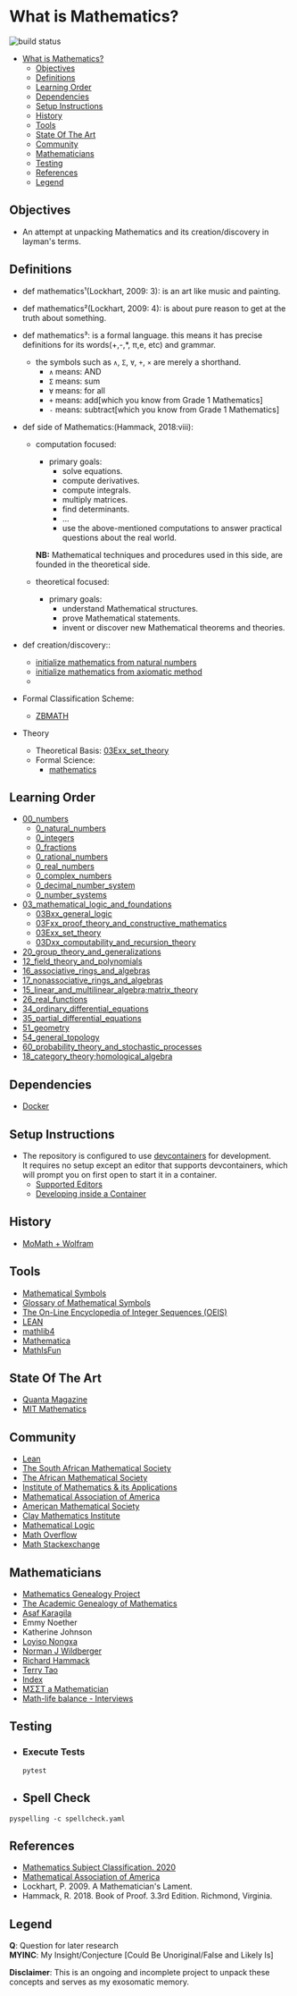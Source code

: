 # What is Mathematics?
![build status](https://github.com/praisetompane/mathematics/actions/workflows/mathematics.yaml/badge.svg) <br>

- [What is Mathematics?](#what-is-mathematics)
  - [Objectives](#objectives)
  - [Definitions](#definitions)
  - [Learning Order](#learning-order)
  - [Dependencies](#dependencies)
  - [Setup Instructions](#setup-instructions)
  - [History](#history)
  - [Tools](#tools)
  - [State Of The Art](#state-of-the-art)
  - [Community](#community)
  - [Mathematicians](#mathematicians)
  - [Testing](#testing)
  - [References](#references)
  - [Legend](#legend)

## Objectives
- An attempt at unpacking Mathematics and its creation/discovery in layman's terms.

## Definitions
- def mathematics¹(Lockhart, 2009: 3): is an art like music and painting.

- def mathematics²(Lockhart, 2009: 4): is about pure reason to get at the truth about something.

- def mathematics³: is a formal language. this means it has precise definitions for its words(+,-,\*, π,e, etc) and grammar.
     - the symbols such as `∧`, `Σ`, `∀`, `+`, `×` are merely a shorthand.
          - `∧` means: AND
          - `Σ` means: sum
          - `∀` means: for all
          - `+` means: add[which you know from Grade 1 Mathematics]
          - `-` means: subtract[which you know from Grade 1 Mathematics]

- def side of Mathematics:(Hammack, 2018:viii):
     - computation focused:
          - primary goals:
               - solve equations.
               - compute derivatives.
               - compute integrals.
               - multiply matrices.
               - find determinants.
               - ...
               - use the above-mentioned computations to answer practical questions about the real world.

          **NB:** Mathematical techniques and procedures used in this side, are founded in the theoretical side.
     - theoretical focused:
          - primary goals:
               - understand Mathematical structures.
               - prove Mathematical statements.
               - invent or discover new Mathematical theorems and theories.

- def creation/discovery::
     - [initialize mathematics from natural numbers](03_mathematical_logic_and_foundations/foundations_numbers_method.txt)
     - [initialize mathematics from axiomatic method](03_mathematical_logic_and_foundations/foundations_axiomatic_method.txt)
     -
- Formal Classification Scheme:
     - [ZBMATH](https://zbmath.org/classification/)

- Theory
  - Theoretical Basis: [03Exx_set_theory](https://zbmath.org/classification/?q=cc%3A03E)
  - Formal Science:
    - [mathematics](https://zbmath.org/classification/)


## Learning Order
- [00_numbers](00_numbers)
     - [0_natural_numbers](00_numbers/0_number_systems/0_decimal_number_system/0_complex_numbers/0_real_numbers/0_rational_numbers/0_fractions/0_integers/0_natural_numbers/)
     - [0_integers](00_numbers/0_number_systems/0_decimal_number_system/0_complex_numbers/0_real_numbers/0_rational_numbers/0_fractions/0_integers/)
     - [0_fractions](00_numbers/0_number_systems/0_decimal_number_system/0_complex_numbers/0_real_numbers/0_rational_numbers/0_fractions/)
     - [0_rational_numbers](00_numbers/0_number_systems/0_decimal_number_system/0_complex_numbers/0_real_numbers/0_rational_numbers/)
     - [0_real_numbers](00_numbers/0_number_systems/0_decimal_number_system/0_complex_numbers/0_real_numbers/)
     - [0_complex_numbers](00_numbers/0_number_systems/0_decimal_number_system/0_complex_numbers/)
     - [0_decimal_number_system](00_numbers/0_number_systems/0_decimal_number_system/)
     - [0_number_systems](00_numbers/0_number_systems/)
- [03_mathematical_logic_and_foundations](03_mathematical_logic_and_foundations/)
  - [03Bxx_general_logic](03_mathematical_logic_and_foundations/03Bxx_general_logic/)
  - [03Fxx_proof_theory_and_constructive_mathematics](03_mathematical_logic_and_foundations/03Fxx_proof_theory_and_constructive_mathematics)
  - [03Exx_set_theory](03_mathematical_logic_and_foundations/03Exx_set_theory/)
  - [03Dxx_computability_and_recursion_theory](03_mathematical_logic_and_foundations/03Dxx_computability_and_recursion_theory)
- [20_group_theory_and_generalizations](20_group_theory_and_generalizations/)
- [12_field_theory_and_polynomials](12_field_theory_and_polynomials/)
- [16_associative_rings_and_algebras](16_associative_rings_and_algebras/)
- [17_nonassociative_rings_and_algebras](17_nonassociative_rings_and_algebras)
- [15_linear_and_multilinear_algebra;matrix_theory](15_linear_and_multilinear_algebra;matrix_theory/)
- [26_real_functions](26_real_functions/)
- [34_ordinary_differential_equations](34_ordinary_differential_equations/)
- [35_partial_differential_equations](35_partial_differential_equations/)
- [51_geometry](51_geometry)
- [54_general_topology](54_general_topology)
- [60_probability_theory_and_stochastic_processes](60_probability_theory_and_stochastic_processes/)
- [18_category_theory;homological_algebra](18_category_theory;homological_algebra/)

## Dependencies
- [Docker](https://docs.docker.com/get-started/)

## Setup Instructions
- The repository is configured to use [devcontainers](https://containers.dev) for development. <br>It requires no setup except an editor that supports devcontainers, which will prompt you on first open to start it in a container.
    - [Supported Editors](https://containers.dev/supporting)
    - [Developing inside a Container](https://code.visualstudio.com/docs/devcontainers/containers)

## History
- [MoMath + Wolfram](https://history-of-mathematics.org/)

## Tools
- [Mathematical Symbols](https://wumbo.net/symbols/)
- [Glossary of Mathematical Symbols](https://en.wikipedia.org/wiki/Glossary_of_mathematical_symbols)
- [The On-Line Encyclopedia of Integer Sequences (OEIS)](https://oeis.org)
- [LEAN](https://github.com/leanprover)
- [mathlib4](https://github.com/leanprover-community/mathlib4)
- [Mathematica](https://www.wolfram.com/mathematica/)
- [MathIsFun](https://www.mathsisfun.com/)

## State Of The Art
- [Quanta Magazine](https://www.quantamagazine.org/mathematics/)
- [MIT Mathematics](https://math.mit.edu/index.php)

## Community
- [Lean](https://leanprover.zulipchat.com/)
- [The South African Mathematical Society](http://www.sams.ac.za)
- [The African Mathematical Society](https://aims.ac.za)
- [Institute of Mathematics & its Applications](https://ima.org.uk)
- [Mathematical Association of America](https://www.maa.org)
- [American Mathematical Society](https://www.ams.org/mr-database)
- [Clay Mathematics Institute](https://www.claymath.org/)
- [Mathematical Logic](https://mathematicallogic.com)
- [Math Overflow](https://mathoverflow.net/)
- [Math Stackexchange](https://math.stackexchange.com/)

## Mathematicians
- [Mathematics Genealogy Project](https://genealogy.math.ndsu.nodak.edu/index.php)
- [The Academic Genealogy of Mathematics](https://academictree.org/math/)
- [Asaf Karagila](https://karagila.org)
- Emmy Noether
- Katherine Johnson
- [Loyiso Nongxa](https://www.up.ac.za/nga-mass/article/2952543/Professor-Loyiso-G.-Nongxa)
- [Norman J Wildberger](https://njwildberger.com)
- [Richard Hammack](https://richardhammack.github.io/index.html)
- [Terry Tao](https://terrytao.wordpress.com/)
- [Index](https://www.math.columbia.edu/~woit/wordpress/)
- [MΣΣT a Mathematician](https://www.youtube.com/playlist?list=PLhIglcapeTlGFYhSj3VnUc4sdwNUm9wDW)
- [Math-life balance - Interviews](https://www.youtube.com/playlist?list=PL-IOS7cTcNv5sHKwbM4v18jZNErdgrlLp)

## Testing
- ### Execute Tests
     ```shell
     pytest
     ```

- ## Spell Check
```shell
pyspelling -c spellcheck.yaml
```

## References
- [Mathematics Subject Classification. 2020](https://zbmath.org/classification/)
- [Mathematical Association of America](https://www.maa.org/press/periodicals/loci/joma/subject-taxonomy)
- Lockhart, P. 2009. A Mathematician's Lament.
- Hammack, R. 2018. Book of Proof. 3.3rd Edition. Richmond, Virginia.

## Legend
**Q**: Question for later research<br>
**MYINC**: My Insight/Conjecture [Could Be Unoriginal/False and Likely Is]

**Disclaimer**: This is an ongoing and incomplete project to unpack these concepts and serves as my exosomatic memory.
